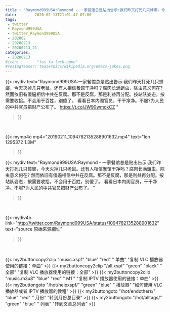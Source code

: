 ```yaml
---
title : "Raymond999USA:Raymond - 一家餐馆总是贴出告示:我们昨天打死几只蟑螂，今天灭掉几只老鼠。还有人相信餐馆干净吗？腐肉长满蛆虫，除虫意义何在? 然而依旧有傻逼相信中共在反腐。那不是反腐，那是利益再分配。按站队姿态，按需要收拾。不会用于百姓，别傻了。 看看日本内阁官员，干干净净。不服?为人民的中共官员把财产公布了。 "
date:        2020-02-13T21:01:47-07:00
tags:
 - twitter
 - Raymond999USA
 - twitter_Raymond999USA
 - 202002
 - 20200213
 - 20200213_21
categories:
 - 20200213
#icon:        "fas fa-lock-open"
#resImgTeaser: teaserpics/wikipedia.org/emacs-jokes.png
---
```


{{< mydiv text="Raymond999USA:一家餐馆总是贴出告示:我们昨天打死几只蟑螂，今天灭掉几只老鼠。还有人相信餐馆干净吗？腐肉长满蛆虫，除虫意义何在? 然而依旧有傻逼相信中共在反腐。那不是反腐，那是利益再分配。按站队姿态，按需要收拾。不会用于百姓，别傻了。 看看日本内阁官员，干干净净。不服?为人民的中共官员把财产公布了。 https://t.co/JW90wmokCZ "
>}}
<br>


{{< mymp4o mp4="20190211_1094782135288901632.mp4"
text="len 1295372    1.3M"
>}}


{{< mydiv text="Raymond999USA:Raymond - 一家餐馆总是贴出告示:我们昨天打死几只蟑螂，今天灭掉几只老鼠。还有人相信餐馆干净吗？腐肉长满蛆虫，除虫意义何在? 然而依旧有傻逼相信中共在反腐。那不是反腐，那是利益再分配。按站队姿态，按需要收拾。不会用于百姓，别傻了。 看看日本内阁官员，干干净净。不服?为人民的中共官员把财产公布了。 "
>}}
<br>

{{< mydiv4o link="http://twitter.com/Raymond999USA/status/1094782135288901632"
text="source 原始來源網址"
>}}


<br>



{{< my2buttoncopy2clip "music.xspf"        "blue"   "red"    " 单曲"  "复制 VLC 播放器使用的链接：单曲" >}} {{< my2buttoncopy2clip "/all.xspf"         "green"  "black"  " 全部"  "复制 VLC 播放器使用的链接：全部" >}} {{< my2buttoncopy2clip "music.m3u8"        "blue"   "red"    " M1 "    "复制 IPTV 播放器使用的链接：单曲" >}} {{< my2buttongoto      "/hot/helpxspf/"    "green"  "blue"   " 播放器" "如何使用 VLC 播放器或者 IPTV 播放器的教程" >}} {{< my2buttongoto      "/hot/endothers/"   "blue"   "red"    " 月份"   "转到月份总目录" >}} {{< my2buttongoto      "/hot/alltags/"     "green"  "blue"   " 列表"   "转到文章总列表" >}} 
